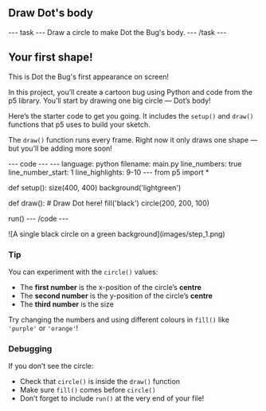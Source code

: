 <h2 class="c-project-heading--task">Draw Dot's body</h2>
--- task ---
Draw a circle to make Dot the Bug's body.
--- /task ---

<h2 class="c-project-heading--explainer">Your first shape!</h2>

This is Dot the Bug's first appearance on screen!

In this project, you’ll create a cartoon bug using Python and code from the p5 library. You’ll start by drawing one big circle — Dot’s body!

Here’s the starter code to get you going. It includes the `setup()` and `draw()` functions that p5 uses to build your sketch.

The `draw()` function runs every frame. Right now it only draws one shape — but you’ll be adding more soon!

<div class="c-project-code">
--- code ---
---
language: python
filename: main.py
line_numbers: true
line_number_start: 1
line_highlights: 9-10
---
from p5 import *

def setup():
    size(400, 400)
    background('lightgreen')

def draw():
    # Draw Dot here!
    fill('black')
    circle(200, 200, 100)

run()
--- /code ---
</div>

<div class="c-project-output">
![A single black circle on a green background](images/step_1.png)
</div>

<div class="c-project-callout c-project-callout--tip">

### Tip

You can experiment with the `circle()` values:
- The **first number** is the x-position of the circle’s **centre**
- The **second number** is the y-position of the circle’s **centre**
- The **third number** is the size

Try changing the numbers and using different colours in `fill()` like `'purple'` or `'orange'`!

</div>

<div class="c-project-callout c-project-callout--debug">

### Debugging

If you don’t see the circle:<br />
- Check that `circle()` is inside the `draw()` function<br />
- Make sure `fill()` comes before `circle()`<br />
- Don’t forget to include `run()` at the very end of your file!

</div>